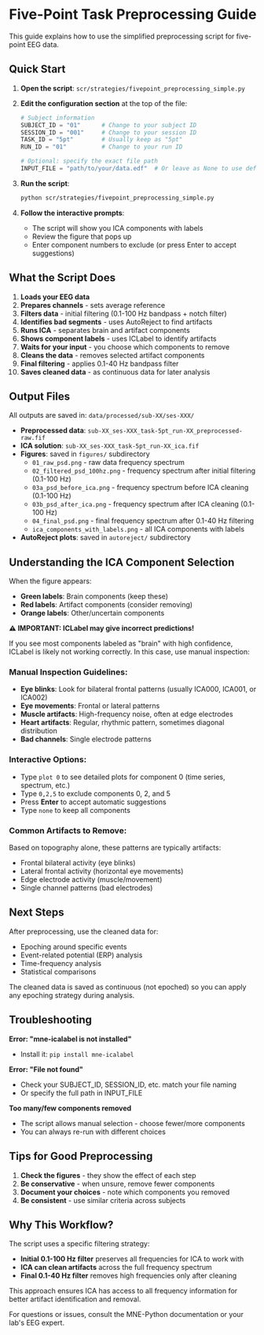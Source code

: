 # Five-Point Task Preprocessing Guide

This guide explains how to use the simplified preprocessing script for five-point EEG data.

## Quick Start

1. **Open the script**: `scr/strategies/fivepoint_preprocessing_simple.py`

2. **Edit the configuration section** at the top of the file:
   ```python
   # Subject information
   SUBJECT_ID = "01"      # Change to your subject ID
   SESSION_ID = "001"     # Change to your session ID
   TASK_ID = "5pt"        # Usually keep as "5pt"
   RUN_ID = "01"          # Change to your run ID
   
   # Optional: specify the exact file path
   INPUT_FILE = "path/to/your/data.edf"  # Or leave as None to use default
   ```

3. **Run the script**:
   ```bash
   python scr/strategies/fivepoint_preprocessing_simple.py
   ```

4. **Follow the interactive prompts**:
   - The script will show you ICA components with labels
   - Review the figure that pops up
   - Enter component numbers to exclude (or press Enter to accept suggestions)

## What the Script Does

1. **Loads your EEG data**
2. **Prepares channels** - sets average reference
3. **Filters data** - initial filtering (0.1-100 Hz bandpass + notch filter)
4. **Identifies bad segments** - uses AutoReject to find artifacts
5. **Runs ICA** - separates brain and artifact components
6. **Shows component labels** - uses ICLabel to identify artifacts
7. **Waits for your input** - you choose which components to remove
8. **Cleans the data** - removes selected artifact components
9. **Final filtering** - applies 0.1-40 Hz bandpass filter
10. **Saves cleaned data** - as continuous data for later analysis

## Output Files

All outputs are saved in: `data/processed/sub-XX/ses-XXX/`

- **Preprocessed data**: `sub-XX_ses-XXX_task-5pt_run-XX_preprocessed-raw.fif`
- **ICA solution**: `sub-XX_ses-XXX_task-5pt_run-XX_ica.fif`
- **Figures**: saved in `figures/` subdirectory
  - `01_raw_psd.png` - raw data frequency spectrum
  - `02_filtered_psd_100hz.png` - frequency spectrum after initial filtering (0.1-100 Hz)
  - `03a_psd_before_ica.png` - frequency spectrum before ICA cleaning (0.1-100 Hz)
  - `03b_psd_after_ica.png` - frequency spectrum after ICA cleaning (0.1-100 Hz)
  - `04_final_psd.png` - final frequency spectrum after 0.1-40 Hz filtering
  - `ica_components_with_labels.png` - all ICA components with labels
- **AutoReject plots**: saved in `autoreject/` subdirectory

## Understanding the ICA Component Selection

When the figure appears:
- **Green labels**: Brain components (keep these)
- **Red labels**: Artifact components (consider removing)
- **Orange labels**: Other/uncertain components

**⚠️ IMPORTANT: ICLabel may give incorrect predictions!**

If you see most components labeled as "brain" with high confidence, ICLabel is likely not working correctly. In this case, use manual inspection:

### Manual Inspection Guidelines:
- **Eye blinks**: Look for bilateral frontal patterns (usually ICA000, ICA001, or ICA002)
- **Eye movements**: Frontal or lateral patterns
- **Muscle artifacts**: High-frequency noise, often at edge electrodes
- **Heart artifacts**: Regular, rhythmic pattern, sometimes diagonal distribution
- **Bad channels**: Single electrode patterns

### Interactive Options:
- Type `plot 0` to see detailed plots for component 0 (time series, spectrum, etc.)
- Type `0,2,5` to exclude components 0, 2, and 5
- Press **Enter** to accept automatic suggestions
- Type `none` to keep all components

### Common Artifacts to Remove:
Based on topography alone, these patterns are typically artifacts:
- Frontal bilateral activity (eye blinks)
- Lateral frontal activity (horizontal eye movements)
- Edge electrode activity (muscle/movement)
- Single channel patterns (bad electrodes)

## Next Steps

After preprocessing, use the cleaned data for:
- Epoching around specific events
- Event-related potential (ERP) analysis
- Time-frequency analysis
- Statistical comparisons

The cleaned data is saved as continuous (not epoched) so you can apply any epoching strategy during analysis.

## Troubleshooting

**Error: "mne-icalabel is not installed"**
- Install it: `pip install mne-icalabel`

**Error: "File not found"**
- Check your SUBJECT_ID, SESSION_ID, etc. match your file naming
- Or specify the full path in INPUT_FILE

**Too many/few components removed**
- The script allows manual selection - choose fewer/more components
- You can always re-run with different choices

## Tips for Good Preprocessing

1. **Check the figures** - they show the effect of each step
2. **Be conservative** - when unsure, remove fewer components
3. **Document your choices** - note which components you removed
4. **Be consistent** - use similar criteria across subjects

## Why This Workflow?

The script uses a specific filtering strategy:
- **Initial 0.1-100 Hz filter** preserves all frequencies for ICA to work with
- **ICA can clean artifacts** across the full frequency spectrum
- **Final 0.1-40 Hz filter** removes high frequencies only after cleaning

This approach ensures ICA has access to all frequency information for better artifact identification and removal.

For questions or issues, consult the MNE-Python documentation or your lab's EEG expert.
